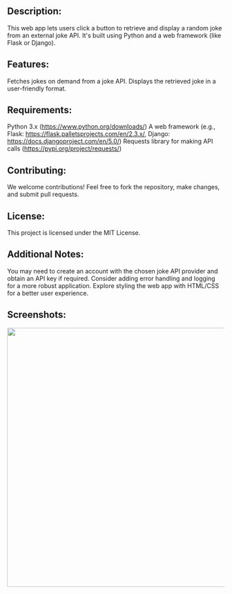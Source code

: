 <h2>Description:</h2>

This web app lets users click a button to retrieve and display a random joke from an external joke API. It's built using Python and a web framework (like Flask or Django).

<h2>Features:</h2>

Fetches jokes on demand from a joke API.
Displays the retrieved joke in a user-friendly format.
<h2>Requirements:</h2>

Python 3.x (https://www.python.org/downloads/)
A web framework (e.g., Flask: https://flask.palletsprojects.com/en/2.3.x/, Django: https://docs.djangoproject.com/en/5.0/)
Requests library for making API calls (https://pypi.org/project/requests/)


<h2>Contributing:</h2>

We welcome contributions! Feel free to fork the repository, make changes, and submit pull requests.

<h2>License:</h2>

This project is licensed under the MIT License.

<h2>Additional Notes:</h2>

You may need to create an account with the chosen joke API provider and obtain an API key if required.
Consider adding error handling and logging for a more robust application.
Explore styling the web app with HTML/CSS for a better user experience.

<h2>Screenshots:</h2>
<img src="https://github.com/piyush-upadhyay-26/jokes-app-/assets/137254524/58d37ce4-c83d-41d1-942c-230034a445f4" width = "600"/>

